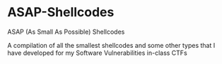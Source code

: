 # ASAP-Shellcodes
ASAP (As Small As Possible) Shellcodes

A compilation of all the smallest shellcodes and some other types that I have developed for my Software Vulnerabilities in-class CTFs
